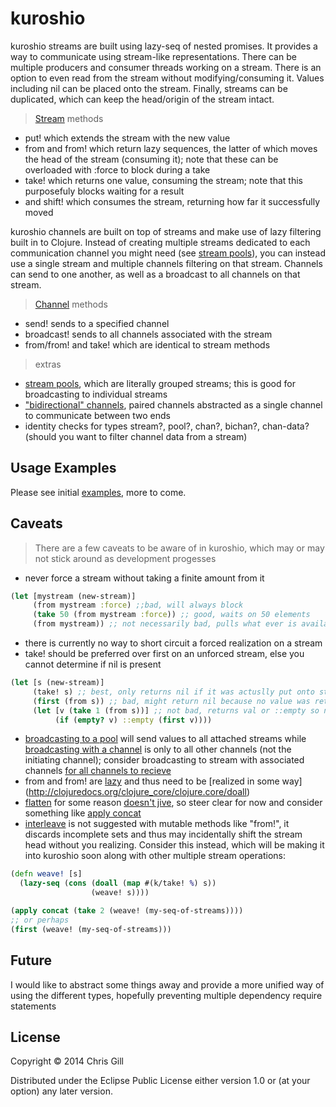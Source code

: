 # kuroshio

kuroshio streams are built using lazy-seq of nested promises. It provides a way to communicate using stream-like representations. There can be multiple producers and consumer threads working on a stream. There is an option to even read from the stream without modifying/consuming it. Values including nil can be placed onto the stream. Finally, streams can be duplicated, which can keep the head/origin of the stream intact.

> [Stream](https://github.com/viperscape/kuroshio/blob/master/examples/stream.clj) methods
- put! which extends the stream with the new value
- from and from! which return lazy sequences, the latter of which moves the head of the stream (consuming it); note that these can be overloaded with :force to block during a take
- take! which returns one value, consuming the stream; note that this purposefuly blocks waiting for a result
- and shift! which consumes the stream, returning how far it successfully moved

kuroshio channels are built on top of streams and make use of lazy filtering built in to Clojure. Instead of creating multiple streams dedicated to each communication channel you might need (see [stream pools](https://github.com/viperscape/kuroshio/blob/master/examples/pool.clj)), you can instead use a single stream and multiple channels filtering on that stream. Channels can send to one another, as well as a broadcast to all channels on that stream.

> [Channel](https://github.com/viperscape/kuroshio/blob/master/examples/chan.clj) methods
-  send! sends to a specified channel
-  broadcast! sends to all channels associated with the stream
-  from/from! and take! which are identical to stream methods

> extras
- [stream pools](https://github.com/viperscape/kuroshio/blob/master/examples/pool.clj), which are literally grouped streams; this is good for broadcasting to individual streams
- ["bidirectional" channels](https://github.com/viperscape/kuroshio/blob/master/examples/bichan-example.clj), paired channels abstracted as a single channel to communicate between two ends
- identity checks for types stream?, pool?, chan?, bichan?, chan-data? (should you want to filter channel data from a stream)

## Usage Examples

Please see initial [examples](https://github.com/viperscape/kuroshio/tree/master/examples), more to come.

## Caveats

> There are a few caveats to be aware of in kuroshio, which may or may not stick around as development progesses
- never force a stream without taking a finite amount from it
```clojure
(let [mystream (new-stream)]
     (from mystream :force) ;;bad, will always block
     (take 50 (from mystream :force)) ;; good, waits on 50 elements
     (from mystream)) ;; not necessarily bad, pulls what ever is available, does not force/block
```
- there is currently no way to short circuit a forced realization on a stream
- take! should be preferred over first on an unforced stream, else you cannot determine if nil is present
``` clojure
(let [s (new-stream)]
     (take! s) ;; best, only returns nil if it was actuslly put onto stream but will block waiting for it
     (first (from s)) ;; bad, might return nil because no value was retrieved, not because nil was present
     (let [v (take 1 (from s))] ;; not bad, returns val or ::empty so nil values are evident and doesn't block
     	  (if (empty? v) ::empty (first v))))
```
- [broadcasting to a pool](https://github.com/viperscape/kuroshio/blob/master/examples/pool.clj#L12) will send values to all attached streams while [broadcasting with a channel](https://github.com/viperscape/kuroshio/blob/master/examples/example.clj#L40) is only to all other channels (not the initiating channel); consider broadcasting to stream with associated channels [for all channels to recieve](https://github.com/viperscape/kuroshio/blob/master/examples/chan.clj#L45)
- from and from! are [lazy](https://github.com/viperscape/kuroshio/blob/master/examples/example.clj#L51) and thus need to be [realized in some way] (http://clojuredocs.org/clojure_core/clojure.core/doall)
- [flatten](http://clojuredocs.org/clojure_core/clojure.core/flatten) for some reason [doesn't jive](https://github.com/viperscape/kuroshio/issues/1), so steer clear for now and consider something like [apply concat](https://github.com/viperscape/kuroshio/issues/1#issuecomment-44845506)
- [interleave](http://clojuredocs.org/clojure_core/clojure.core/interleave) is not suggested with mutable methods like "from!", it discards incomplete sets and thus may incidentally shift the stream head without you realizing. Consider this instead, which will be making it into kuroshio soon along with other multiple stream operations:
```clojure
(defn weave! [s]
  (lazy-seq (cons (doall (map #(k/take! %) s))
                  (weave! s))))

(apply concat (take 2 (weave! (my-seq-of-streams))))
;; or perhaps
(first (weave! (my-seq-of-streams)))
```

## Future

I would like to abstract some things away and provide a more unified way of using the different types, hopefully preventing multiple dependency require statements

## License

Copyright © 2014 Chris Gill

Distributed under the Eclipse Public License either version 1.0 or (at
your option) any later version.
